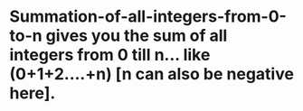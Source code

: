 # Summation-of-all-integers-from-0-to-n gives you the sum of all integers from 0 till n... like (0+1+2....+n) [n can also be negative here].
